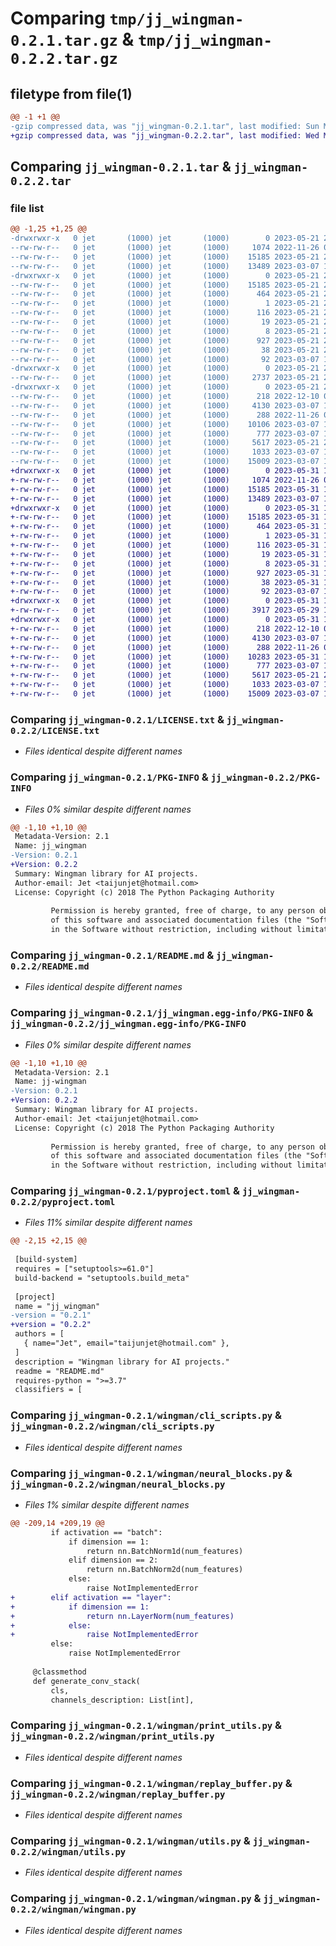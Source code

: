 # Comparing `tmp/jj_wingman-0.2.1.tar.gz` & `tmp/jj_wingman-0.2.2.tar.gz`

## filetype from file(1)

```diff
@@ -1 +1 @@
-gzip compressed data, was "jj_wingman-0.2.1.tar", last modified: Sun May 21 22:00:10 2023, max compression
+gzip compressed data, was "jj_wingman-0.2.2.tar", last modified: Wed May 31 18:27:20 2023, max compression
```

## Comparing `jj_wingman-0.2.1.tar` & `jj_wingman-0.2.2.tar`

### file list

```diff
@@ -1,25 +1,25 @@
-drwxrwxr-x   0 jet       (1000) jet       (1000)        0 2023-05-21 22:00:10.428175 jj_wingman-0.2.1/
--rw-rw-r--   0 jet       (1000) jet       (1000)     1074 2022-11-26 07:59:06.000000 jj_wingman-0.2.1/LICENSE.txt
--rw-rw-r--   0 jet       (1000) jet       (1000)    15185 2023-05-21 22:00:10.428175 jj_wingman-0.2.1/PKG-INFO
--rw-rw-r--   0 jet       (1000) jet       (1000)    13489 2023-03-07 18:53:37.000000 jj_wingman-0.2.1/README.md
-drwxrwxr-x   0 jet       (1000) jet       (1000)        0 2023-05-21 22:00:10.424175 jj_wingman-0.2.1/jj_wingman.egg-info/
--rw-rw-r--   0 jet       (1000) jet       (1000)    15185 2023-05-21 22:00:10.000000 jj_wingman-0.2.1/jj_wingman.egg-info/PKG-INFO
--rw-rw-r--   0 jet       (1000) jet       (1000)      464 2023-05-21 22:00:10.000000 jj_wingman-0.2.1/jj_wingman.egg-info/SOURCES.txt
--rw-rw-r--   0 jet       (1000) jet       (1000)        1 2023-05-21 22:00:10.000000 jj_wingman-0.2.1/jj_wingman.egg-info/dependency_links.txt
--rw-rw-r--   0 jet       (1000) jet       (1000)      116 2023-05-21 22:00:10.000000 jj_wingman-0.2.1/jj_wingman.egg-info/entry_points.txt
--rw-rw-r--   0 jet       (1000) jet       (1000)       19 2023-05-21 22:00:10.000000 jj_wingman-0.2.1/jj_wingman.egg-info/requires.txt
--rw-rw-r--   0 jet       (1000) jet       (1000)        8 2023-05-21 22:00:10.000000 jj_wingman-0.2.1/jj_wingman.egg-info/top_level.txt
--rw-rw-r--   0 jet       (1000) jet       (1000)      927 2023-05-21 22:00:06.000000 jj_wingman-0.2.1/pyproject.toml
--rw-rw-r--   0 jet       (1000) jet       (1000)       38 2023-05-21 22:00:10.428175 jj_wingman-0.2.1/setup.cfg
--rw-rw-r--   0 jet       (1000) jet       (1000)       92 2023-03-07 18:49:10.000000 jj_wingman-0.2.1/setup.py
-drwxrwxr-x   0 jet       (1000) jet       (1000)        0 2023-05-21 22:00:10.424175 jj_wingman-0.2.1/test/
--rw-rw-r--   0 jet       (1000) jet       (1000)     2737 2023-05-21 21:40:50.000000 jj_wingman-0.2.1/test/test_replay_buffer.py
-drwxrwxr-x   0 jet       (1000) jet       (1000)        0 2023-05-21 22:00:10.428175 jj_wingman-0.2.1/wingman/
--rw-rw-r--   0 jet       (1000) jet       (1000)      218 2022-12-10 02:36:58.000000 jj_wingman-0.2.1/wingman/__init__.py
--rw-rw-r--   0 jet       (1000) jet       (1000)     4130 2023-03-07 18:48:06.000000 jj_wingman-0.2.1/wingman/cli_scripts.py
--rw-rw-r--   0 jet       (1000) jet       (1000)      288 2022-11-26 07:59:06.000000 jj_wingman-0.2.1/wingman/config.yaml
--rw-rw-r--   0 jet       (1000) jet       (1000)    10106 2023-03-07 18:50:52.000000 jj_wingman-0.2.1/wingman/neural_blocks.py
--rw-rw-r--   0 jet       (1000) jet       (1000)      777 2023-03-07 18:47:29.000000 jj_wingman-0.2.1/wingman/print_utils.py
--rw-rw-r--   0 jet       (1000) jet       (1000)     5617 2023-05-21 21:59:51.000000 jj_wingman-0.2.1/wingman/replay_buffer.py
--rw-rw-r--   0 jet       (1000) jet       (1000)     1033 2023-03-07 18:51:03.000000 jj_wingman-0.2.1/wingman/utils.py
--rw-rw-r--   0 jet       (1000) jet       (1000)    15009 2023-03-07 18:51:08.000000 jj_wingman-0.2.1/wingman/wingman.py
+drwxrwxr-x   0 jet       (1000) jet       (1000)        0 2023-05-31 18:27:20.297665 jj_wingman-0.2.2/
+-rw-rw-r--   0 jet       (1000) jet       (1000)     1074 2022-11-26 07:59:06.000000 jj_wingman-0.2.2/LICENSE.txt
+-rw-rw-r--   0 jet       (1000) jet       (1000)    15185 2023-05-31 18:27:20.297665 jj_wingman-0.2.2/PKG-INFO
+-rw-rw-r--   0 jet       (1000) jet       (1000)    13489 2023-03-07 18:53:37.000000 jj_wingman-0.2.2/README.md
+drwxrwxr-x   0 jet       (1000) jet       (1000)        0 2023-05-31 18:27:20.293665 jj_wingman-0.2.2/jj_wingman.egg-info/
+-rw-rw-r--   0 jet       (1000) jet       (1000)    15185 2023-05-31 18:27:20.000000 jj_wingman-0.2.2/jj_wingman.egg-info/PKG-INFO
+-rw-rw-r--   0 jet       (1000) jet       (1000)      464 2023-05-31 18:27:20.000000 jj_wingman-0.2.2/jj_wingman.egg-info/SOURCES.txt
+-rw-rw-r--   0 jet       (1000) jet       (1000)        1 2023-05-31 18:27:20.000000 jj_wingman-0.2.2/jj_wingman.egg-info/dependency_links.txt
+-rw-rw-r--   0 jet       (1000) jet       (1000)      116 2023-05-31 18:27:20.000000 jj_wingman-0.2.2/jj_wingman.egg-info/entry_points.txt
+-rw-rw-r--   0 jet       (1000) jet       (1000)       19 2023-05-31 18:27:20.000000 jj_wingman-0.2.2/jj_wingman.egg-info/requires.txt
+-rw-rw-r--   0 jet       (1000) jet       (1000)        8 2023-05-31 18:27:20.000000 jj_wingman-0.2.2/jj_wingman.egg-info/top_level.txt
+-rw-rw-r--   0 jet       (1000) jet       (1000)      927 2023-05-31 18:27:15.000000 jj_wingman-0.2.2/pyproject.toml
+-rw-rw-r--   0 jet       (1000) jet       (1000)       38 2023-05-31 18:27:20.297665 jj_wingman-0.2.2/setup.cfg
+-rw-rw-r--   0 jet       (1000) jet       (1000)       92 2023-03-07 18:49:10.000000 jj_wingman-0.2.2/setup.py
+drwxrwxr-x   0 jet       (1000) jet       (1000)        0 2023-05-31 18:27:20.293665 jj_wingman-0.2.2/test/
+-rw-rw-r--   0 jet       (1000) jet       (1000)     3917 2023-05-29 12:52:26.000000 jj_wingman-0.2.2/test/test_replay_buffer.py
+drwxrwxr-x   0 jet       (1000) jet       (1000)        0 2023-05-31 18:27:20.293665 jj_wingman-0.2.2/wingman/
+-rw-rw-r--   0 jet       (1000) jet       (1000)      218 2022-12-10 02:36:58.000000 jj_wingman-0.2.2/wingman/__init__.py
+-rw-rw-r--   0 jet       (1000) jet       (1000)     4130 2023-03-07 18:48:06.000000 jj_wingman-0.2.2/wingman/cli_scripts.py
+-rw-rw-r--   0 jet       (1000) jet       (1000)      288 2022-11-26 07:59:06.000000 jj_wingman-0.2.2/wingman/config.yaml
+-rw-rw-r--   0 jet       (1000) jet       (1000)    10283 2023-05-31 18:27:09.000000 jj_wingman-0.2.2/wingman/neural_blocks.py
+-rw-rw-r--   0 jet       (1000) jet       (1000)      777 2023-03-07 18:47:29.000000 jj_wingman-0.2.2/wingman/print_utils.py
+-rw-rw-r--   0 jet       (1000) jet       (1000)     5617 2023-05-21 21:59:51.000000 jj_wingman-0.2.2/wingman/replay_buffer.py
+-rw-rw-r--   0 jet       (1000) jet       (1000)     1033 2023-03-07 18:51:03.000000 jj_wingman-0.2.2/wingman/utils.py
+-rw-rw-r--   0 jet       (1000) jet       (1000)    15009 2023-03-07 18:51:08.000000 jj_wingman-0.2.2/wingman/wingman.py
```

### Comparing `jj_wingman-0.2.1/LICENSE.txt` & `jj_wingman-0.2.2/LICENSE.txt`

 * *Files identical despite different names*

### Comparing `jj_wingman-0.2.1/PKG-INFO` & `jj_wingman-0.2.2/PKG-INFO`

 * *Files 0% similar despite different names*

```diff
@@ -1,10 +1,10 @@
 Metadata-Version: 2.1
 Name: jj_wingman
-Version: 0.2.1
+Version: 0.2.2
 Summary: Wingman library for AI projects.
 Author-email: Jet <taijunjet@hotmail.com>
 License: Copyright (c) 2018 The Python Packaging Authority
         
         Permission is hereby granted, free of charge, to any person obtaining a copy
         of this software and associated documentation files (the "Software"), to deal
         in the Software without restriction, including without limitation the rights
```

### Comparing `jj_wingman-0.2.1/README.md` & `jj_wingman-0.2.2/README.md`

 * *Files identical despite different names*

### Comparing `jj_wingman-0.2.1/jj_wingman.egg-info/PKG-INFO` & `jj_wingman-0.2.2/jj_wingman.egg-info/PKG-INFO`

 * *Files 0% similar despite different names*

```diff
@@ -1,10 +1,10 @@
 Metadata-Version: 2.1
 Name: jj-wingman
-Version: 0.2.1
+Version: 0.2.2
 Summary: Wingman library for AI projects.
 Author-email: Jet <taijunjet@hotmail.com>
 License: Copyright (c) 2018 The Python Packaging Authority
         
         Permission is hereby granted, free of charge, to any person obtaining a copy
         of this software and associated documentation files (the "Software"), to deal
         in the Software without restriction, including without limitation the rights
```

### Comparing `jj_wingman-0.2.1/pyproject.toml` & `jj_wingman-0.2.2/pyproject.toml`

 * *Files 11% similar despite different names*

```diff
@@ -2,15 +2,15 @@
 
 [build-system]
 requires = ["setuptools>=61.0"]
 build-backend = "setuptools.build_meta"
 
 [project]
 name = "jj_wingman"
-version = "0.2.1"
+version = "0.2.2"
 authors = [
   { name="Jet", email="taijunjet@hotmail.com" },
 ]
 description = "Wingman library for AI projects."
 readme = "README.md"
 requires-python = ">=3.7"
 classifiers = [
```

### Comparing `jj_wingman-0.2.1/wingman/cli_scripts.py` & `jj_wingman-0.2.2/wingman/cli_scripts.py`

 * *Files identical despite different names*

### Comparing `jj_wingman-0.2.1/wingman/neural_blocks.py` & `jj_wingman-0.2.2/wingman/neural_blocks.py`

 * *Files 1% similar despite different names*

```diff
@@ -209,14 +209,19 @@
         if activation == "batch":
             if dimension == 1:
                 return nn.BatchNorm1d(num_features)
             elif dimension == 2:
                 return nn.BatchNorm2d(num_features)
             else:
                 raise NotImplementedError
+        elif activation == "layer":
+            if dimension == 1:
+                return nn.LayerNorm(num_features)
+            else:
+                raise NotImplementedError
         else:
             raise NotImplementedError
 
     @classmethod
     def generate_conv_stack(
         cls,
         channels_description: List[int],
```

### Comparing `jj_wingman-0.2.1/wingman/print_utils.py` & `jj_wingman-0.2.2/wingman/print_utils.py`

 * *Files identical despite different names*

### Comparing `jj_wingman-0.2.1/wingman/replay_buffer.py` & `jj_wingman-0.2.2/wingman/replay_buffer.py`

 * *Files identical despite different names*

### Comparing `jj_wingman-0.2.1/wingman/utils.py` & `jj_wingman-0.2.2/wingman/utils.py`

 * *Files identical despite different names*

### Comparing `jj_wingman-0.2.1/wingman/wingman.py` & `jj_wingman-0.2.2/wingman/wingman.py`

 * *Files identical despite different names*

